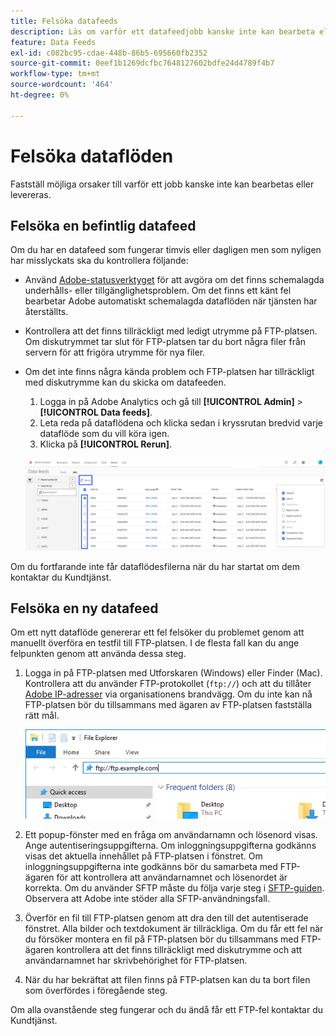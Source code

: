 ```yaml
---
title: Felsöka datafeeds
description: Läs om varför ett datafeedjobb kanske inte kan bearbeta eller leverera data. Lös potentiella problem med dataflöden.
feature: Data Feeds
exl-id: c082bc95-cdae-448b-86b5-695660fb2352
source-git-commit: 0eef1b1269dcfbc7648127602bdfe24d4789f4b7
workflow-type: tm+mt
source-wordcount: '464'
ht-degree: 0%

---
```


# Felsöka dataflöden

Fastställ möjliga orsaker till varför ett jobb kanske inte kan bearbetas eller levereras.

## Felsöka en befintlig datafeed

Om du har en datafeed som fungerar timvis eller dagligen men som nyligen har misslyckats ska du kontrollera följande:

* Använd [Adobe-statusverktyget](https://status.adobe.com/en/experience_cloud) för att avgöra om det finns schemalagda underhålls- eller tillgänglighetsproblem. Om det finns ett känt fel bearbetar Adobe automatiskt schemalagda dataflöden när tjänsten har återställts.
* Kontrollera att det finns tillräckligt med ledigt utrymme på FTP-platsen. Om diskutrymmet tar slut för FTP-platsen tar du bort några filer från servern för att frigöra utrymme för nya filer.
* Om det inte finns några kända problem och FTP-platsen har tillräckligt med diskutrymme kan du skicka om datafeeden.

   1. Logga in på Adobe Analytics och gå till **[!UICONTROL Admin]** > **[!UICONTROL Data feeds]**.
   2. Leta reda på dataflödena och klicka sedan i kryssrutan bredvid varje dataflöde som du vill köra igen.
   3. Klicka på **[!UICONTROL Rerun]**.

  ![Kör om](assets/rerun.png)

Om du fortfarande inte får dataflödesfilerna när du har startat om dem kontaktar du Kundtjänst.

## Felsöka en ny datafeed

Om ett nytt dataflöde genererar ett fel felsöker du problemet genom att manuellt överföra en testfil till FTP-platsen. I de flesta fall kan du ange felpunkten genom att använda dessa steg.

1. Logga in på FTP-platsen med Utforskaren (Windows) eller Finder (Mac). Kontrollera att du använder FTP-protokollet (`ftp://`) och att du tillåter [Adobe IP-adresser](/help/technotes/ip-addresses.md) via organisationens brandvägg. Om du inte kan nå FTP-platsen bör du tillsammans med ägaren av FTP-platsen fastställa rätt mål.

   ![Utforskaren](assets/file_explorer.png)

2. Ett popup-fönster med en fråga om användarnamn och lösenord visas. Ange autentiseringsuppgifterna. Om inloggningsuppgifterna godkänns visas det aktuella innehållet på FTP-platsen i fönstret. Om inloggningsuppgifterna inte godkänns bör du samarbeta med FTP-ägaren för att kontrollera att användarnamnet och lösenordet är korrekta. Om du använder SFTP måste du följa varje steg i [SFTP-guiden](../ftp-and-sftp/c-sftp/ftp-sftp.md). Observera att Adobe inte stöder alla SFTP-användningsfall.
3. Överför en fil till FTP-platsen genom att dra den till det autentiserade fönstret. Alla bilder och textdokument är tillräckliga. Om du får ett fel när du försöker montera en fil på FTP-platsen bör du tillsammans med FTP-ägaren kontrollera att det finns tillräckligt med diskutrymme och att användarnamnet har skrivbehörighet för FTP-platsen.
4. När du har bekräftat att filen finns på FTP-platsen kan du ta bort filen som överfördes i föregående steg.

Om alla ovanstående steg fungerar och du ändå får ett FTP-fel kontaktar du Kundtjänst.
